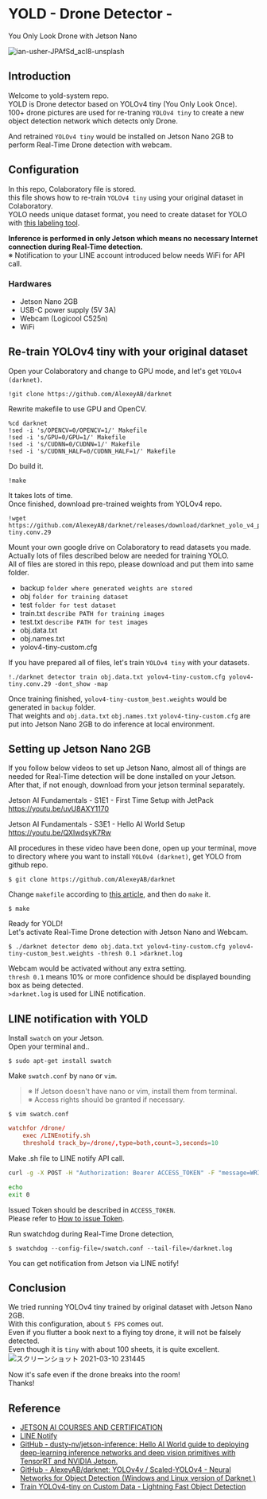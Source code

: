 # YOLD - Drone Detector -
You Only Look Drone with Jetson Nano

![ian-usher-JPAfSd_acI8-unsplash](https://user-images.githubusercontent.com/79794586/109420853-e1704580-7a17-11eb-8e66-47ff49b930a5.jpg)

## Introduction

Welcome to yold-system repo.
<br>
YOLD is Drone detector based on YOLOv4 tiny (You Only Look Once).
<br>
100+ drone pictures are used for re-traning `YOLOv4 tiny` to create a new object detection network which detects only Drone.
<br>

And retrained `YOLOv4 tiny` would be installed on Jetson Nano 2GB to perform Real-Time Drone detection with webcam.
<br>

## Configuration

In this repo, Colaboratory file is stored.
<br>
this file shows how to re-train `YOLOv4 tiny` using your original dataset in Colaboratory.
<br>
YOLO needs unique dataset format, you need to create dataset for YOLO with [this labeling tool](https://github.com/tzutalin/labelImg).
<br>

**Inference is performed in only Jetson which means no necessary Internet connection during Real-Time detection.**
<br>
※ Notification to your LINE account introduced below needs WiFi for API call.
<br>

### Hardwares
- Jetson Nano 2GB
- USB-C power supply (5V 3A)
- Webcam (Logicool C525n)
- WiFi<br>

## Re-train YOLOv4 tiny with your original dataset

Open your Colaboratory and change to GPU mode, and let's get `YOLOv4 (darknet)`.
```
!git clone https://github.com/AlexeyAB/darknet
```
Rewrite makefile to use GPU and OpenCV.
```
%cd darknet
!sed -i 's/OPENCV=0/OPENCV=1/' Makefile
!sed -i 's/GPU=0/GPU=1/' Makefile
!sed -i 's/CUDNN=0/CUDNN=1/' Makefile
!sed -i 's/CUDNN_HALF=0/CUDNN_HALF=1/' Makefile
```
Do build it.
```
!make
```
It takes lots of time.
<br>
Once finished, download pre-trained weights from YOLOv4 repo.
```
!wget https://github.com/AlexeyAB/darknet/releases/download/darknet_yolo_v4_pre/yolov4-tiny.conv.29
```
Mount your own google drive on Colaboratory to read datasets you made.
<br>
Actually lots of files described below are needed for training YOLO.
<br>
All of files are stored in this repo, please download and put them into same folder.
<br>
- backup         `folder where generated weights are stored`
- obj            `folder for training dataset`
- test           `folder for test dataset`
- train.txt      `describe PATH for training images`
- test.txt       `describe PATH for test images`
- obj.data.txt
- obj.names.txt
- yolov4-tiny-custom.cfg

If you have prepared all of files, let's train `YOLOv4 tiny` with your datasets.
```
!./darknet detector train obj.data.txt yolov4-tiny-custom.cfg yolov4-tiny.conv.29 -dont_show -map
```
Once training finished, `yolov4-tiny-custom_best.weights` would be generated in `backup` folder.
<br>
That weights and `obj.data.txt` `obj.names.txt` `yolov4-tiny-custom.cfg` are put into Jetson Nano 2GB to do inference at local environment.
<br>
## Setting up Jetson Nano 2GB

If you follow below videos to set up Jetson Nano, almost all of things are needed for Real-Time detection will be done installed on your Jetson.
<br>
After that, if not enough, download from your jetson terminal separately.
<br>

Jetson AI Fundamentals - S1E1 - First Time Setup with JetPack
<br>
https://youtu.be/uvU8AXY1170
<br>

Jetson AI Fundamentals - S3E1 - Hello AI World Setup
<br>
https://youtu.be/QXIwdsyK7Rw
<br>

All procedures in these video have been done, open up your terminal, move to directory where you want to install `YOLOv4 (darknet)`, get YOLO from github repo.
```
$ git clone https://github.com/AlexeyAB/darknet
```
Change `makefile` according to [this article](https://qiita.com/tayutayufk/items/3d715184e0a7cefa5e9a), and then do `make` it.
```
$ make
```
Ready for YOLD!
<br>
Let's activate Real-Time Drone detection with Jetson Nano and Webcam.
```
$ ./darknet detector demo obj.data.txt yolov4-tiny-custom.cfg yolov4-tiny-custom_best.weights -thresh 0.1 >darknet.log
```
Webcam would be activated without any extra setting.
<br>
`thresh 0.1` means 10% or more confidence should be displayed bounding box as being detected.
<br>
`>darknet.log` is used for LINE notification.
<br>
## LINE notification with YOLD

Install `swatch` on your Jetson.
<br>
Open your terminal and..
```
$ sudo apt-get install swatch
```
Make `swatch.conf` by `nano` or `vim`.
>※ If Jetson doesn't have nano or vim, install them from terminal.<br>
※ Access rights should be granted if necessary.
```
$ vim swatch.conf
```
```txt:swatch.conf
watchfor /drone/
	exec /LINEnotify.sh
	threshold track_by=/drone/,type=both,count=3,seconds=10
```
Make .sh file to LINE notify API call. 
```sh:LINEnotify.sh
curl -g -X POST -H "Authorization: Bearer ACCESS_TOKEN" -F "message=WRITE YOUR MESSAGE HERE" https://notify-api.line.me/api/notify

echo
exit 0
```
Issued Token should be described in `ACCESS_TOKEN`.
<br>
Please refer to [How to issue Token](https://qiita.com/iitenkida7/items/576a8226ba6584864d95).
<br>

Run swatchdog during Real-Time Drone detection,
```
$ swatchdog --config-file=/swatch.conf --tail-file=/darknet.log
```
You can get notification from Jetson via LINE notify!
<br>
## Conclusion

We tried running YOLOv4 tiny trained by original dataset with Jetson Nano 2GB.
<br>
With this configuration, about `5 FPS` comes out.
<br>
Even if you flutter a book next to a flying toy drone, it will not be falsely detected.
<br>
Even though it is `tiny` with about 100 sheets, it is quite excellent.
<br>
![スクリーンショット 2021-03-10 231445](https://user-images.githubusercontent.com/79794586/110642540-73d1cf80-81f6-11eb-8a3d-e04d726fbe76.png)
<br>

Now it's safe even if the drone breaks into the room!
<br>
Thanks!
<br>
## Reference
- [JETSON AI COURSES AND CERTIFICATION](https://developer.nvidia.com/ja-jp/embedded/learn/jetson-ai-certification-programs)
- [LINE Notify](https://notify-bot.line.me/ja/)
- [GitHub - dusty-nv/jetson-inference: Hello AI World guide to deploying deep-learning inference networks and deep vision primitives with TensorRT and NVIDIA Jetson.](https://github.com/dusty-nv/jetson-inference)
- [GitHub - AlexeyAB/darknet: YOLOv4v / Scaled-YOLOv4 - Neural Networks for Object Detection (Windows and Linux version of Darknet )](https://github.com/AlexeyAB/darknet)
- [Train YOLOv4-tiny on Custom Data - Lightning Fast Object Detection](https://blog.roboflow.com/train-yolov4-tiny-on-custom-data-lighting-fast-detection/)

<br>
